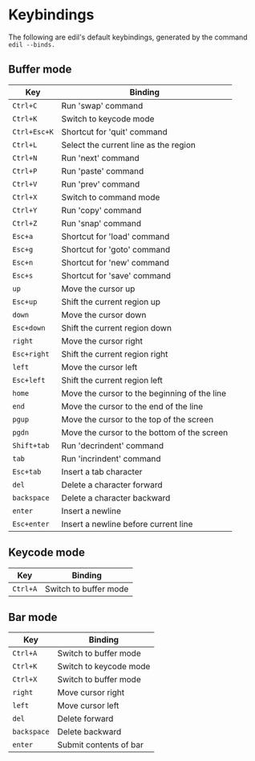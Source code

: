 Keybindings
===========

The following are edil's default keybindings, generated by the
command `edil --binds.`

Buffer mode
-----------
 | Key                 | Binding                                       |
 |---------------------|-----------------------------------------------|
 | `Ctrl+C`            | Run 'swap' command                            |
 | `Ctrl+K`            | Switch to keycode mode                        |
 | `Ctrl+Esc+K`        | Shortcut for 'quit' command                   |
 | `Ctrl+L`            | Select the current line as the region         |
 | `Ctrl+N`            | Run 'next' command                            |
 | `Ctrl+P`            | Run 'paste' command                           |
 | `Ctrl+V`            | Run 'prev' command                            |
 | `Ctrl+X`            | Switch to command mode                        |
 | `Ctrl+Y`            | Run 'copy' command                            |
 | `Ctrl+Z`            | Run 'snap' command                            |
 | `Esc+a`             | Shortcut for 'load' command                   |
 | `Esc+g`             | Shortcut for 'goto' command                   |
 | `Esc+n`             | Shortcut for 'new' command                    |
 | `Esc+s`             | Shortcut for 'save' command                   |
 | `up`                | Move the cursor up                            |
 | `Esc+up`            | Shift the current region up                   |
 | `down`              | Move the cursor down                          |
 | `Esc+down`          | Shift the current region down                 |
 | `right`             | Move the cursor right                         |
 | `Esc+right`         | Shift the current region right                |
 | `left`              | Move the cursor left                          |
 | `Esc+left`          | Shift the current region left                 |
 | `home`              | Move the cursor to the beginning of the line  |
 | `end`               | Move the cursor to the end of the line        |
 | `pgup`              | Move the cursor to the top of the screen      |
 | `pgdn`              | Move the cursor to the bottom of the screen   |
 | `Shift+tab`         | Run 'decrindent' command                      |
 | `tab`               | Run 'incrindent' command                      |
 | `Esc+tab`           | Insert a tab character                        |
 | `del`               | Delete a character forward                    |
 | `backspace`         | Delete a character backward                   |
 | `enter`             | Insert a newline                              |
 | `Esc+enter`         | Insert a newline before current line          |

Keycode mode
------------
 | Key                 | Binding                                       |
 |---------------------|-----------------------------------------------|
 | `Ctrl+A`            | Switch to buffer mode                         |

Bar mode
--------
 | Key                 | Binding                                       |
 |---------------------|-----------------------------------------------|
 | `Ctrl+A`            | Switch to buffer mode                         |
 | `Ctrl+K`            | Switch to keycode mode                        |
 | `Ctrl+X`            | Switch to buffer mode                         |
 | `right`             | Move cursor right                             |
 | `left`              | Move cursor left                              |
 | `del`               | Delete forward                                |
 | `backspace`         | Delete backward                               |
 | `enter`             | Submit contents of bar                        |
